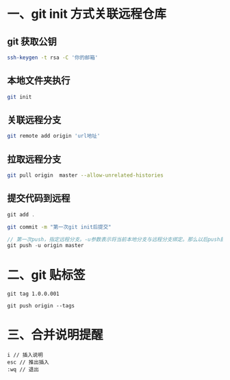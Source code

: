 # 一、git init 方式关联远程仓库

## git 获取公钥

``` bash
ssh-keygen -t rsa -C '你的邮箱'
```

## 本地文件夹执行

``` bash
git init
```

## 关联远程分支

```  bash
git remote add origin 'url地址'
```

## 拉取远程分支

```bash
git pull origin  master --allow-unrelated-histories
```

## 提交代码到远程

```csharp
git add .
```

```bash
git commit -m "第一次git init后提交"
```

```cpp
// 第一次push，指定远程分支。-u参数表示将当前本地分支与远程分支绑定。那么以后push就不用再加远程分支名了
git push -u origin master
```

# 二、git 贴标签

```
git tag 1.0.0.001
```

```
git push origin --tags
```

# 三、合并说明提醒

```
i // 插入说明
esc // 推出插入
:wq // 退出
```

